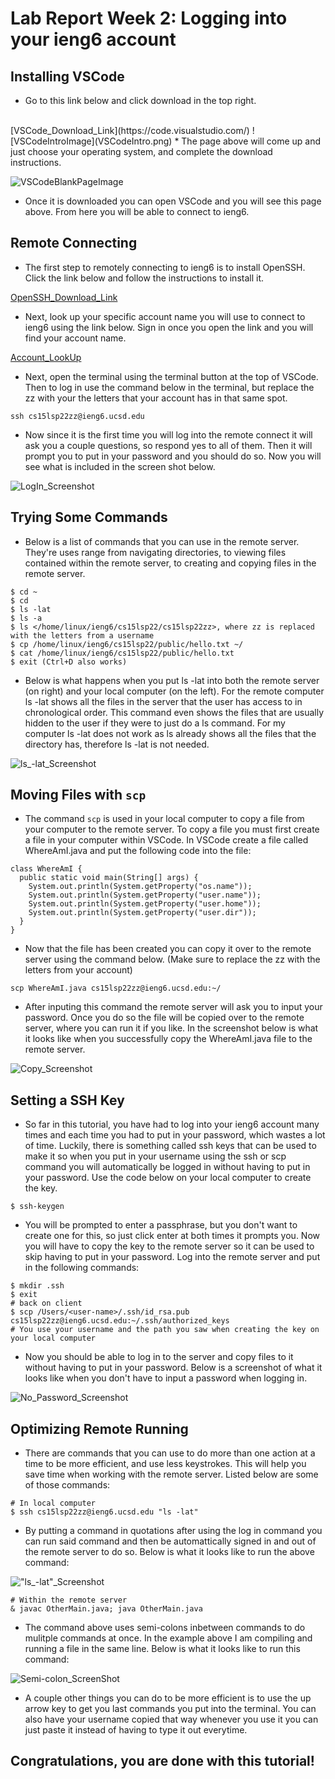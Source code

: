 # Lab Report Week 2: Logging into your ieng6 account
## Installing VSCode
* Go to this link below and click download in the top right.
<br>
[VSCode_Download_Link](https://code.visualstudio.com/)
![VSCodeIntroImage](VSCodeIntro.png)
* The page above will come up and just choose your operating system, and complete the download instructions.

![VSCodeBlankPageImage](image2.png)
* Once it is downloaded you can open VSCode and you will see this page above. From here you will be able to connect to ieng6.

## Remote Connecting
* The first step to remotely connecting to ieng6 is to install OpenSSH. Click the link below and follow the instructions to install it.

[OpenSSH_Download_Link](https://docs.microsoft.com/en-us/windows-server/administration/openssh/openssh_install_firstuse)

* Next, look up your specific account name you will use to connect to ieng6 using the link below. Sign in once you open the link and you will find your account name.

[Account_LookUp](https://sdacs.ucsd.edu/~icc/index.php)
* Next, open the terminal using the terminal button at the top of VSCode. Then to log in use the command below in the terminal, but replace the zz with your the letters that your account has in that same spot.
```
ssh cs15lsp22zz@ieng6.ucsd.edu
```
* Now since it is the first time you will log into the remote connect it will ask you a couple questions, so respond yes to all of them. Then it will prompt you to put in your password and you should do so. Now you will see what is included in the screen shot below.

![LogIn_Screenshot](image4.png)
## Trying Some Commands
* Below is a list of commands that you can use in the remote server. They're uses range from navigating directories, to viewing files contained within the remote server, to creating and copying files in the remote server. 
```
$ cd ~
$ cd
$ ls -lat
$ ls -a
$ ls </home/linux/ieng6/cs15lsp22/cs15lsp22zz>, where zz is replaced with the letters from a username
$ cp /home/linux/ieng6/cs15lsp22/public/hello.txt ~/
$ cat /home/linux/ieng6/cs15lsp22/public/hello.txt
$ exit (Ctrl+D also works)
```
* Below is what happens when you put ls -lat into both the remote server (on right) and your local computer (on the left). For the remote computer ls -lat shows all the files in the server that the user has access to in chronological order. This command even shows the files that are usually hidden to the user if they were to just do a ls command. For my computer ls -lat does not work as ls already shows all the files that the directory has, therefore ls -lat is not needed.

![ls_-lat_Screenshot](image1.png)
## Moving Files with `scp`
* The command `scp` is used in your local computer to copy a file from your computer to the remote server. To copy a file you must first create a file in your computer within VSCode. In VSCode create a file called WhereAmI.java and put the following code into the file:

```
class WhereAmI {
  public static void main(String[] args) {
    System.out.println(System.getProperty("os.name"));
    System.out.println(System.getProperty("user.name"));
    System.out.println(System.getProperty("user.home"));
    System.out.println(System.getProperty("user.dir"));
  }
}
```
* Now that the file has been created you can copy it over to the remote server using the command below. (Make sure to replace the zz with the letters from your account)

```
scp WhereAmI.java cs15lsp22zz@ieng6.ucsd.edu:~/
```
* After inputing this command the remote server will ask you to input your password. Once you do so the file will be copied over to the remote server, where you can run it if you like. In the screenshot below is what it looks like when you successfully copy the WhereAmI.java file to the remote server.

![Copy_Screenshot](image5.png)
## Setting a SSH Key
* So far in this tutorial, you have had to log into your ieng6 account many times and each time you had to put in your password, which wastes a lot of time. Luckily, there is something called ssh keys that can be used to make it so when you put in your username using the ssh or scp command you will automatically be logged in without having to put in your password. Use the code below on your local computer to create the key.

```
$ ssh-keygen
```
* You will be prompted to enter a passphrase, but you don't want to create one for this, so just click enter at both times it prompts you. Now you will have to copy the key to the remote server so it can be used to skip having to put in your password. Log into the remote server and put in the following commands:
```
$ mkdir .ssh
$ exit
# back on client
$ scp /Users/<user-name>/.ssh/id_rsa.pub cs15lsp22zz@ieng6.ucsd.edu:~/.ssh/authorized_keys
# You use your username and the path you saw when creating the key on your local computer
```
* Now you should be able to log in to the server and copy files to it without having to put in your password. Below is a screenshot of what it looks like when you don't have to input a password when logging in.

![No_Password_Screenshot](image3.png)
## Optimizing Remote Running
* There are commands that you can use to do more than one action at a time to be more efficient, and use less keystrokes. This will help you save time when working with the remote server. Listed below are some of those commands:
```
# In local computer
$ ssh cs15lsp22zz@ieng6.ucsd.edu "ls -lat"
```
* By putting a command in quotations after using the log in command you can run said command and then be automattically signed in and out of the remote server to do so. Below is what it looks like to run the above command:

!["ls_-lat"_Screenshot](CSE15lLab1ScreenShot.png)

```
# Within the remote server
& javac OtherMain.java; java OtherMain.java
```
* The command above uses semi-colons inbetween commands to do mulitple commands at once. In the example above I am compiling and running a file in the same line. Below is what it looks like to run this command:

![Semi-colon_ScreenShot](CSE15LLab1ScreenShot1.png)
* A couple other things you can do to be more efficient is to use the up arrow key to get you last commands you put into the terminal. You can also have your username copied that way whenever you use it you can just paste it instead of having to type it out everytime.

## Congratulations, you are done with this tutorial!



